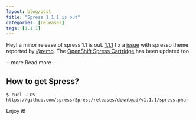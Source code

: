 ```yaml
---
layout: blog/post
title: "Spress 1.1.1 is out"
categories: [releases]
tags: [1.1.1]
---
```


Hey! a minor release of spress 1.1 is out. [1.1.1](https://github.com/spress/Spress/releases/tag/v1.1.1)
fix a [issue](https://github.com/spress/Spress/issues/36) with spresso theme reported by [@remo](https://github.com/Remo).
The [OpenShift Spress Cartridge](https://github.com/spress/Openshift-spress-cartridge) has been updated too.

--more Read more--

## How to get Spress?

```
$ curl -LOS https://github.com/spress/Spress/releases/download/v1.1.1/spress.phar
```

Enjoy it!